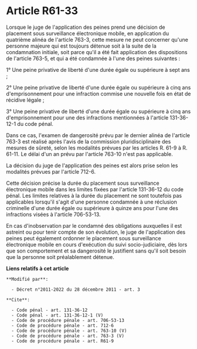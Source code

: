 # Article R61-33

Lorsque le juge de l'application des peines prend une décision de placement sous surveillance électronique mobile, en
application du quatrième alinéa de l'article 763-3, cette mesure ne peut concerner qu'une personne majeure qui est toujours
détenue soit à la suite de la condamnation initiale, soit parce qu'il a été fait application des dispositions de l'article
763-5, et qui a été condamnée à l'une des peines suivantes : 

1° Une peine privative de liberté d'une durée égale ou supérieure à sept ans ; 

2° Une peine privative de liberté d'une durée égale ou supérieure à cinq ans d'emprisonnement pour une infraction commise une
nouvelle fois en état de récidive légale ; 

3° Une peine privative de liberté d'une durée égale ou supérieure à cinq ans d'emprisonnement pour une des infractions
mentionnées à l'article 131-36-12-1 du code pénal. 

Dans ce cas, l'examen de dangerosité prévu par le dernier alinéa de l'article 763-3 est réalisé après l'avis de la commission
pluridisciplinaire des mesures de sûreté, selon les modalités prévues par les articles R. 61-9 à R. 61-11. Le délai d'un an
prévu par l'article 763-10 n'est pas applicable. 

La décision du juge de l'application des peines est alors prise selon les modalités prévues par l'article 712-6. 

Cette décision précise la durée du placement sous surveillance électronique mobile dans les limites fixées par l'article
131-36-12 du code pénal. Les limites relatives à la durée du placement ne sont toutefois pas applicables lorsqu'il s'agit
d'une personne condamnée à une réclusion criminelle d'une durée égale ou supérieure à quinze ans pour l'une des infractions
visées à l'article 706-53-13. 

En cas d'inobservation par le condamné des obligations auxquelles il est astreint ou pour tenir compte de son évolution, le
juge de l'application des peines peut également ordonner le placement sous surveillance électronique mobile en cours
d'exécution du suivi socio-judiciaire, dès lors que son comportement et sa dangerosité le justifient sans qu'il soit besoin
que la personne soit préalablement détenue.

**Liens relatifs à cet article**

	**Modifié par**:

	  - Décret n°2011-2022 du 28 décembre 2011 - art. 3

	**Cite**:

	  - Code pénal - art. 131-36-12
	  - Code pénal - art. 131-36-12-1 (V)
	  - Code de procédure pénale - art. 706-53-13
	  - Code de procédure pénale - art. 712-6
	  - Code de procédure pénale - art. 763-10 (V)
	  - Code de procédure pénale - art. 763-3 (V)
	  - Code de procédure pénale - art. R61-9
